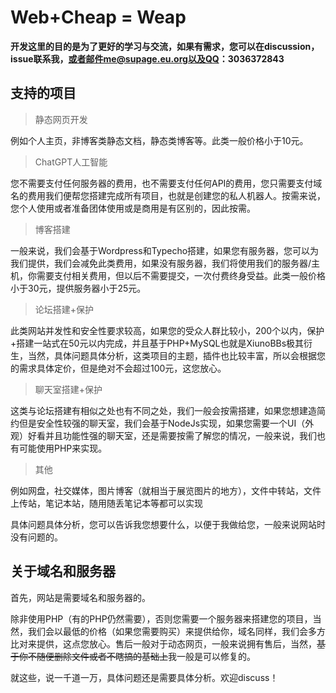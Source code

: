 # Web+Cheap = Weap

**开发这里的目的是为了更好的学习与交流，如果有需求，您可以在discussion，issue联系我，或者邮件me@supage.eu.org以及QQ：3036372843**

## 支持的项目

> 静态网页开发

例如个人主页，非博客类静态文档，静态类博客等。此类一般价格小于10元。

> ChatGPT人工智能

您不需要支付任何服务器的费用，也不需要支付任何API的费用，您只需要支付域名的费用我们便帮您搭建完成所有项目，也就是创建您的私人机器人。按需来说，您个人使用或者准备团体使用或是商用是有区别的，因此按需。

> 博客搭建

一般来说，我们会基于Wordpress和Typecho搭建，如果您有服务器，您可以为我们提供，我们会减免此类费用，如果没有服务器，我们将使用我们的服务器/主机，你需要支付相关费用，但以后不需要提交，一次付费终身受益。此类一般价格小于30元，提供服务器小于25元。

> 论坛搭建+保护

此类网站并发性和安全性要求较高，如果您的受众人群比较小，200个以内，保护+搭建一站式在50元以内完成，并且基于PHP+MySQL也就是XiunoBBs极其衍生，当然，具体问题具体分析，这类项目的主题，插件也比较丰富，所以会根据您的需求具体定价，但是绝对不会超过100元，这您放心。

> 聊天室搭建+保护

这类与论坛搭建有相似之处也有不同之处，我们一般会按需搭建，如果您想建造简约但是安全性较强的聊天室，我们会基于NodeJs实现，如果您需要一个UI（外观）好看并且功能性强的聊天室，还是需要按需了解您的情况，一般来说，我们也有可能使用PHP来实现。

> 其他

例如网盘，社交媒体，图片博客（就相当于展览图片的地方），文件中转站，文件上传站，笔记本站，随用随丢笔记本等都可以实现

具体问题具体分析，您可以告诉我您想要什么，以便于我做给您，一般来说网站时没有问题的。

## 关于域名和服务器

首先，网站是需要域名和服务器的。

除非使用PHP（有的PHP仍然需要），否则您需要一个服务器来搭建您的项目，当然，我们会以最低的价格（如果您需要购买）来提供给你，域名同样，我们会多方比对来提供，这点您放心。售后一般对于动态网页，一般来说拥有售后，当然，~~基于你不随便删除文件或者不瞎搞的基础上~~我一般是可以修复的。

就这些，说一千道一万，具体问题还是需要具体分析。欢迎discuss！
